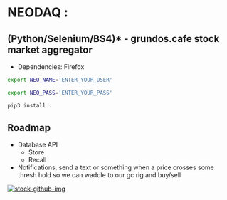 # NEODAQ :

## (Python/Selenium/BS4)* - grundos.cafe stock market aggregator
* Dependencies: Firefox
```bash
export NEO_NAME='ENTER_YOUR_USER'
```
```bash
export NEO_PASS='ENTER_YOUR_PASS'
```
```bash
pip3 install .
```

## Roadmap
- Database API
  - Store
  - Recall
- Notifications, send a text or something when a price crosses some thresh hold so we can waddle to our gc rig and buy/sell

  
<a href="https://ibb.co/wSTMnC3"><img src="https://i.ibb.co/McbMzpW/stock-github-img.png" alt="stock-github-img" border="0"></a>
